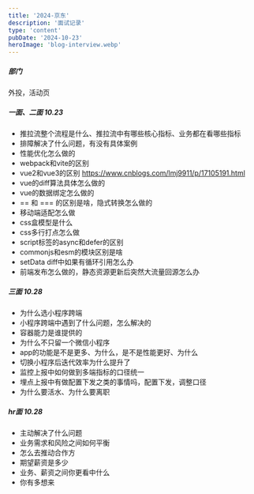 ```yaml
---
title: '2024-京东'
description: '面试记录'
type: 'content'
pubDate: '2024-10-23'
heroImage: 'blog-interview.webp'
---
```

##### 部门
外投，活动页


##### 一面、二面 10.23
- 推拉流整个流程是什么、推拉流中有哪些核心指标、业务都在看哪些指标
- 排障解决了什么问题，有没有具体案例
- 性能优化怎么做的
- webpack和vite的区别
- vue2和vue3的区别 https://www.cnblogs.com/lmj9911/p/17105191.html
- vue的diff算法具体怎么做的
- vue的数据绑定怎么做的
- == 和 === 的区别是啥，隐式转换怎么做的
- 移动端适配怎么做
- css盒模型是什么
- css多行打点怎么做
- script标签的async和defer的区别
- commonjs和esm的模块区别是啥
- setData diff中如果有循环引用怎么办
- 前端发布怎么做的，静态资源更新后突然大流量回源怎么办

##### 三面 10.28
- 为什么选小程序跨端
- 小程序跨端中遇到了什么问题，怎么解决的
- 容器能力是谁提供的
- 为什么不只留一个微信小程序
- app的功能是不是更多、为什么，是不是性能更好、为什么
- 切换小程序后迭代效率为什么提升了
- 监控上报中如何做到多端指标的口径统一
- 埋点上报中有做配置下发之类的事情吗，配置下发，调整口径
- 为什么要活水、为什么要离职

##### hr面 10.28
- 主动解决了什么问题
- 业务需求和风险之间如何平衡
- 怎么去推动合作方
- 期望薪资是多少
- 业务、薪资之间你更看中什么
- 你有多想来